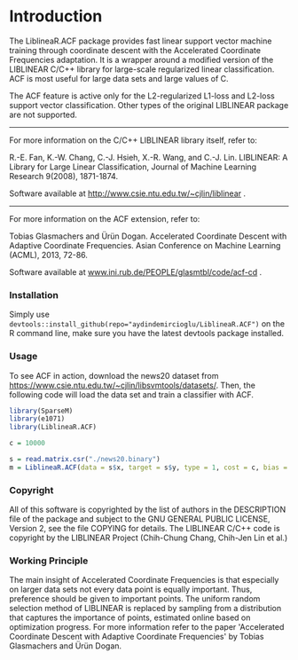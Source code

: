 
# Introduction

The LiblineaR.ACF package provides fast linear support vector machine training
through coordinate descent with the Accelerated Coordinate Frequencies adaptation.
It is a wrapper around a modified version of the LIBLINEAR C/C++ library
for large-scale regularized linear classification.
ACF is most useful for large data sets and large values of C.

The ACF feature is active only for the L2-regularized L1-loss and L2-loss
support vector classification. Other types of the original LIBLINEAR package
are not supported.

---

For more information on the C/C++ LIBLINEAR library itself, refer to:

R.-E. Fan, K.-W. Chang, C.-J. Hsieh, X.-R. Wang, and C.-J. Lin.
LIBLINEAR: A Library for Large Linear Classification,
Journal of Machine Learning Research 9(2008), 1871-1874.

Software available at http://www.csie.ntu.edu.tw/~cjlin/liblinear .

---

For more information on the ACF extension, refer to:

Tobias Glasmachers and Ürün Dogan.
Accelerated Coordinate Descent with Adaptive Coordinate Frequencies.
Asian Conference on Machine Learning (ACML), 2013, 72-86.

Software available at www.ini.rub.de/PEOPLE/glasmtbl/code/acf-cd .


### Installation

Simply use ```devtools::install_github(repo="aydindemircioglu/LiblineaR.ACF")``` on the R command line,
make sure you have the latest devtools package installed. 


### Usage

To see ACF in action, download the news20 dataset from
https://www.csie.ntu.edu.tw/~cjlin/libsvmtools/datasets/.
Then, the following code will load the data set and
train a classifier with ACF.

``` R
library(SparseM)
library(e1071)
library(LiblineaR.ACF)

c = 10000

s = read.matrix.csr("./news20.binary")
m = LiblineaR.ACF(data = s$x, target = s$y, type = 1, cost = c, bias = FALSE)
```


### Copyright

All of this software is copyrighted by the list of authors in the DESCRIPTION file of
the package and subject to the GNU GENERAL PUBLIC LICENSE, Version 2, see the file
COPYING for details. The LIBLINEAR C/C++ code is copyright by the LIBLINEAR Project
(Chih-Chung Chang, Chih-Jen Lin et al.)


### Working Principle

The main insight of Accelerated Coordinate Frequencies is that especially on
larger data sets not every data point is equally important. Thus, preference should
be given to important points. The uniform random selection method of LIBLINEAR is
replaced by sampling from a distribution that captures the importance of points,
estimated online based on optimization progress. For more information refer to the
paper 'Accelerated Coordinate Descent with Adaptive Coordinate Frequencies'
by Tobias Glasmachers and Ürün Dogan.

